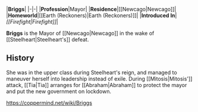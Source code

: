 |**Briggs**|
|-|-|
|**Profession**|Mayor|
|**Residence**|[[Newcago\|Newcago]]|
|**Homeworld**|[[Earth (Reckoners)\|Earth (Reckoners)]]|
|**Introduced In**|*[[Firefight\|Firefight]]*|

**Briggs** is the Mayor of [[Newcago\|Newcago]] in the wake of [[Steelheart\|Steelheart's]] defeat.

## History
She was in the upper class during Steelheart's reign, and managed to maneuver herself into leadership instead of exile.
During [[Mitosis\|Mitosis']] attack, [[Tia\|Tia]] arranges for [[Abraham\|Abraham]] to protect the mayor and put the new government on lockdown.



https://coppermind.net/wiki/Briggs